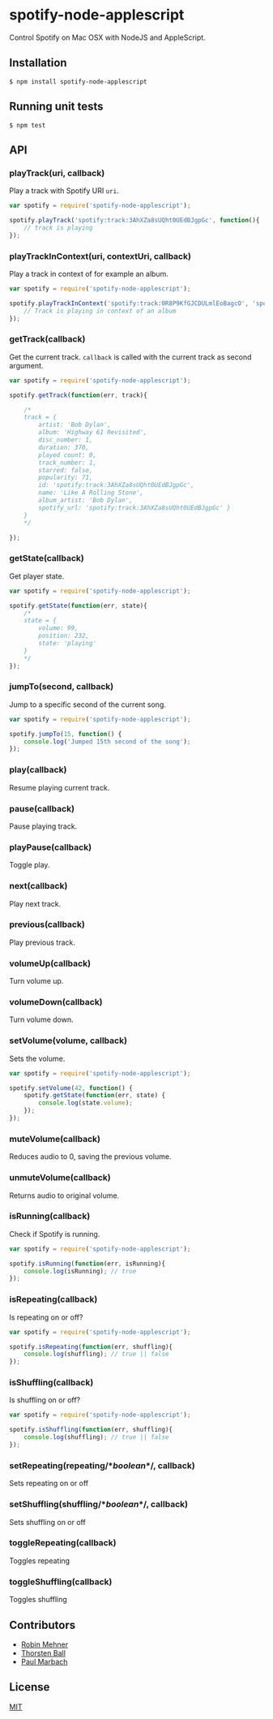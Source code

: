 # spotify-node-applescript
Control Spotify on Mac OSX with NodeJS and AppleScript.

## Installation

```
$ npm install spotify-node-applescript
```

## Running unit tests

```
$ npm test
```

## API

### playTrack(uri, callback)

Play a track with Spotify URI `uri`.

```javascript
var spotify = require('spotify-node-applescript');

spotify.playTrack('spotify:track:3AhXZa8sUQht0UEdBJgpGc', function(){
    // track is playing
});
```

### playTrackInContext(uri, contextUri, callback)

Play a track in context of for example an album.

```javascript
var spotify = require('spotify-node-applescript');

spotify.playTrackInContext('spotify:track:0R8P9KfGJCDULmlEoBagcO', 'spotify:album:6ZG5lRT77aJ3btmArcykra', function(){
    // Track is playing in context of an album
});
```

### getTrack(callback)

Get the current track. `callback` is called with the current track as second argument.

```javascript
var spotify = require('spotify-node-applescript');

spotify.getTrack(function(err, track){

    /*
    track = {
        artist: 'Bob Dylan',
        album: 'Highway 61 Revisited',
        disc_number: 1,
        duration: 370,
        played count: 0,
        track_number: 1,
        starred: false,
        popularity: 71,
        id: 'spotify:track:3AhXZa8sUQht0UEdBJgpGc',
        name: 'Like A Rolling Stone',
        album_artist: 'Bob Dylan',
        spotify_url: 'spotify:track:3AhXZa8sUQht0UEdBJgpGc' }
    }
    */

});
```

### getState(callback)

Get player state.

```javascript
var spotify = require('spotify-node-applescript');

spotify.getState(function(err, state){
    /*
    state = {
        volume: 99,
        position: 232,
        state: 'playing'
    }
    */
});
```

### jumpTo(second, callback)

Jump to a specific second of the current song.

```javascript
var spotify = require('spotify-node-applescript');

spotify.jumpTo(15, function() {
    console.log('Jumped 15th second of the song');
});
```

### play(callback)

Resume playing current track.

### pause(callback)

Pause playing track.

### playPause(callback)

Toggle play.

### next(callback)

Play next track.

### previous(callback)

Play previous track.

### volumeUp(callback)

Turn volume up.

### volumeDown(callback)

Turn volume down.

### setVolume(volume, callback)

Sets the volume.

```javascript
var spotify = require('spotify-node-applescript');

spotify.setVolume(42, function() {
    spotify.getState(function(err, state) {
        console.log(state.volume);
    });
});
```

### muteVolume(callback)

Reduces audio to 0, saving the previous volume.

### unmuteVolume(callback)

Returns audio to original volume.

### isRunning(callback)

Check if Spotify is running.

```javascript
var spotify = require('spotify-node-applescript');

spotify.isRunning(function(err, isRunning){
    console.log(isRunning); // true
});
```

### isRepeating(callback)
Is repeating on or off?
```js
var spotify = require('spotify-node-applescript');

spotify.isRepeating(function(err, shuffling){
    console.log(shuffling); // true || false
});
```

### isShuffling(callback)
Is shuffling on or off?
```js
var spotify = require('spotify-node-applescript');

spotify.isShuffling(function(err, shuffling){
    console.log(shuffling); // true || false
});
```
### setRepeating(repeating/\**boolean*\*/, callback)
Sets repeating on or off

### setShuffling(shuffling/\**boolean*\*/, callback)
Sets shuffling on or off

### toggleRepeating(callback)
Toggles repeating

### toggleShuffling(callback)
Toggles shuffling

## Contributors

* [Robin Mehner](https://github.com/rmehner)
* [Thorsten Ball](https://github.com/mrnugget)
* [Paul Marbach](https://github.com/fastfrwrd)

## License

[MIT](LICENSE)
